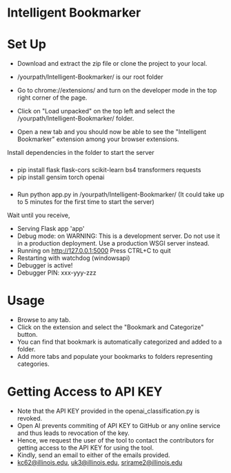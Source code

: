 # Intelligent Bookmarker

# Set Up
* Download and extract the zip file or clone the project to your local.
* /yourpath/Intelligent-Bookmarker/ is our root folder

* Go to chrome://extensions/ and turn on the developer mode in the top right corner of the page.
* Click on "Load unpacked" on the top left and select the /yourpath/Intelligent-Bookmarker/ folder.
* Open a new tab and you should now be able to see the "Intelligent Bookmarker" extension among your browser extensions.

Install dependencies in the folder to start the server
###
* pip install flask flask-cors scikit-learn bs4 transformers requests
* pip install gensim torch openai
###
* Run python app.py in /yourpath/Intelligent-Bookmarker/ (It could take up to 5 minutes for the first time to start the server)

Wait until you receive,  

 * Serving Flask app 'app'
 * Debug mode: on
WARNING: This is a development server. Do not use it in a production deployment. Use a production WSGI server instead.
 * Running on http://127.0.0.1:5000
Press CTRL+C to quit
 * Restarting with watchdog (windowsapi)
 * Debugger is active!
 * Debugger PIN: xxx-yyy-zzz

# Usage

* Browse to any tab.
* Click on the extension and select the "Bookmark and Categorize" button.
* You can find that bookmark is automatically categorized and added to a folder.
* Add more tabs and populate your bookmarks to folders representing categories.

# Getting Access to API KEY
* Note that the API KEY provided in the openai_classification.py is revoked.
* Open AI prevents commiting of API KEY to GitHub or any online service and thus leads to revocation of the key.
* Hence, we request the user of the tool to contact the contributors for getting access to the API KEY for using the tool.
* Kindly, send an email to either of the emails provided.
* kc62@illinois.edu, uk3@illinois.edu, srirame2@illinois.edu
